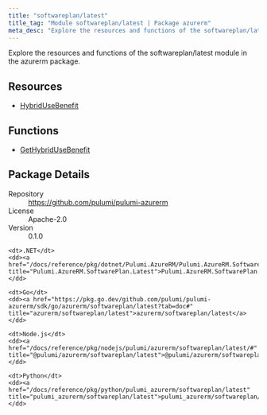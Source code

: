 ```yaml
---
title: "softwareplan/latest"
title_tag: "Module softwareplan/latest | Package azurerm"
meta_desc: "Explore the resources and functions of the softwareplan/latest module in the azurerm package."
---
```


<!-- WARNING: this file was generated by Pulumi Docs Generator. -->
<!-- Do not edit by hand unless you're certain you know what you are doing! -->

Explore the resources and functions of the softwareplan/latest module in the azurerm package.

<h2 id="resources">Resources</h2>
<ul class="api">
    <li><a href="hybridusebenefit" title="HybridUseBenefit"><span class="symbol resource"></span>HybridUseBenefit</a></li>
</ul>

<h2 id="functions">Functions</h2>
<ul class="api">
    <li><a href="gethybridusebenefit" title="GetHybridUseBenefit"><span class="symbol function"></span>GetHybridUseBenefit</a></li>
</ul>

<h2 id="package-details">Package Details</h2>
<dl class="package-details">
	<dt>Repository</dt>
	<dd><a href="https://github.com/pulumi/pulumi-azurerm">https://github.com/pulumi/pulumi-azurerm</a></dd>
	<dt>License</dt>
	<dd>Apache-2.0</dd>
	<dt>Version</dt>
	<dd>0.1.0</dd>
</dl>



<dl class="tabular">

    <dt>.NET</dt>
    <dd><a href="/docs/reference/pkg/dotnet/Pulumi.AzureRM/Pulumi.AzureRM.SoftwarePlan.Latest.html" title="Pulumi.AzureRM.SoftwarePlan.Latest">Pulumi.AzureRM.SoftwarePlan.Latest</a></dd>

    <dt>Go</dt>
    <dd><a href="https://pkg.go.dev/github.com/pulumi/pulumi-azurerm/sdk/go/azurerm/softwareplan/latest?tab=doc#" title="azurerm/softwareplan/latest">azurerm/softwareplan/latest</a></dd>

    <dt>Node.js</dt>
    <dd><a href="/docs/reference/pkg/nodejs/pulumi/azurerm/softwareplan/latest/#" title="@pulumi/azurerm/softwareplan/latest">@pulumi/azurerm/softwareplan/latest</a></dd>

    <dt>Python</dt>
    <dd><a href="/docs/reference/pkg/python/pulumi_azurerm/softwareplan/latest" title="pulumi_azurerm/softwareplan/latest">pulumi_azurerm/softwareplan/latest</a></dd>

</dl>

